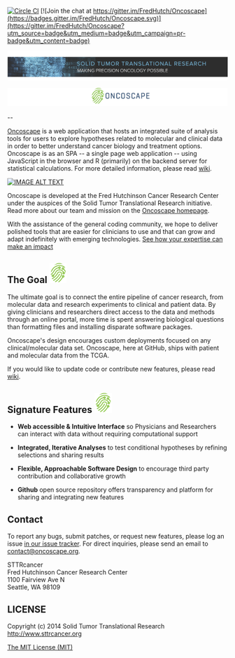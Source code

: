 [![Circle CI](https://circleci.com/gh/FredHutch/Oncoscape/tree/develop.svg?style=shield&circle-token=:circle-token)](https://circleci.com/gh/FredHutch/Oncoscape/tree/develop)  [![Join the chat at https://gitter.im/FredHutch/Oncoscape](https://badges.gitter.im/FredHutch/Oncoscape.svg)](https://gitter.im/FredHutch/Oncoscape?utm_source=badge&utm_medium=badge&utm_campaign=pr-badge&utm_content=badge)

[<img src="img/STTR%20Cancer%20Binder_spine_horizontal.png">](http://www.sttrcancer.org/en.html)

[<img src="https://github.com/FredHutch/Oncoscape/blob/newReadme/img/oncoscape_bigger2.png" width="1000">](http://oncoscape.sttrcancer.org)

--

[Oncoscape](http://oncoscape.sttrcancer.org) is a web application that hosts an integrated suite of analysis tools for users to explore hypotheses related to molecular and clinical data in order to better understand cancer biology and treatment options.  Oncoscape is as an SPA -- a single page web application -- using JavaScript in the browser and R (primarily) on the backend server for statistical calculations. For more detailed information, please read [wiki](https://github.com/FredHutch/Oncoscape/wiki).

[![IMAGE ALT TEXT](http://img.youtube.com/vi/LreQfx5x740/0.jpg)](https://youtu.be/LreQfx5x740 "OctoTales Fred Hutch")

Oncoscape is developed at the Fred Hutchinson Cancer Research Center under the auspices of the Solid Tumor Translational Research initiative.  Read more about our team and mission on the [Oncoscape homepage](http://www.sttrcancer.org/en/biotools/oncoscape.html).

With the assistance of the general coding community, we hope to deliver polished tools that are easier for clinicians to use and that can grow and adapt indefinitely with emerging technologies. [See how your expertise can make an impact](https://github.com/FredHutch/Oncoscape/wiki/Contribution)

## The Goal [<img src="https://github.com/FredHutch/Oncoscape/blob/newReadme/img/signature.png" width="40">](https://github.com/FredHutch/Oncoscape/wiki)

The ultimate goal is to connect the entire pipeline of cancer research, from molecular data and research experiments to clinical and patient data. By giving clinicians and researchers direct access to the data and methods through an online portal, more time is spent answering biological questions than formatting files and installing disparate software packages.

Oncoscape's design encourages custom deployments focused on any clinical/molecular data set. Oncoscape, here at GitHub, ships with patient and molecular data from the TCGA. 

If you would like to update code or contribute new features, please read [wiki](https://github.com/FredHutch/Oncoscape/wiki).

## Signature Features [<img src="https://github.com/FredHutch/Oncoscape/blob/newReadme/img/signature.png" width="40">](https://github.com/FredHutch/Oncoscape/wiki)

 + **Web accessible & Intuitive Interface** so Physicians and Researchers can interact with data without requiring computational support    
 + **Integrated, Iterative Analyses** to test conditional hypotheses by refining selections and sharing results
  
 + **Flexible, Approachable Software Design** to encourage third party contribution and collaborative growth
  
 + **Github** open source repository offers transparency and platform for sharing and integrating new features

## Contact		

To report any bugs, submit patches, or request new features, please log an issue [in our issue tracker](https://github.com/FredHutch/Oncoscape/issues/new).  For direct inquiries, please send an email to contact@oncoscape.org.

STTRcancer		
Fred Hutchinson Cancer Research Center		
1100 Fairview Ave N		
Seattle, WA 98109		

## LICENSE

Copyright (c) 2014  Solid Tumor Translational Research    http://www.sttrcancer.org		
	
[The MIT License (MIT)](LICENSE)
